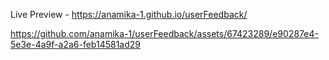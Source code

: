 Live Preview - https://anamika-1.github.io/userFeedback/


https://github.com/anamika-1/userFeedback/assets/67423289/e90287e4-5e3e-4a9f-a2a6-feb14581ad29



